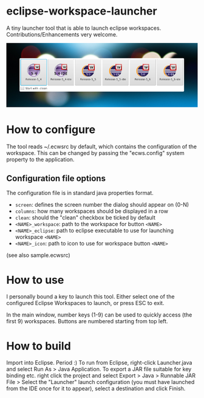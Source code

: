 # eclipse-workspace-launcher
A tiny launcher tool that is able to launch eclipse workspaces. Contributions/Enhancements very welcome.

![Screenshot](/screenshot.png?raw=true "Screenshot")

# How to configure
The tool reads ~/.ecwsrc by default, which contains the configuration of the workspace. This can be changed by passing the "ecws.config" system property to the application.

## Configuration file options

The configuration file is in standard java properties format.

* `screen`: defines the screen number the dialog should appear on (0-N)
* `columns`: how many workspaces should be displayed in a row
* `clean`: should the "clean" checkbox be ticked by default
* `<NAME>_workspace`: path to the workspace for button `<NAME>`
* `<NAME>_eclipse`: path to eclipse executable to use for launching workspace `<NAME>`
* `<NAME>_icon`: path to icon to use for workspace button `<NAME>`

(see also sample.ecwsrc)

# How to use

I personally bound a key to launch this tool. Either select one of the configured Eclipse Workspaces to launch, or press ESC to exit.

In the main window, number keys (1-9) can be used to quickly access (the first 9) workspaces. Buttons are numbered starting from top left.

# How to build

Import into Eclipse. Period :) To run from Eclipse, right-click Launcher.java and select Run As > Java Application. To export a JAR file suitable for key binding etc. right click the project and select Export > Java > Runnable JAR File > Select the "Launcher" launch configuration (you must have launched from the IDE once for it to appear), select a destination and click Finish.
